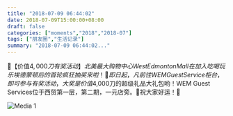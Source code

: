 ```yaml
---
title: "2018-07-09 06:44:02"
date: 2018-07-09T15:00:00+08:00
draft: false
categories: ["moments","2018","2018-07"]
tags: ["朋友圈","生活记录"]
summary: "2018-07-09 06:44:02..."
---
```


🎉【价值$4,000刀有奖活动】北美最大购物中心 West Edmonton Mall 在加入 吃喝玩乐埃德蒙顿 后的首轮 疯狂抽奖来啦！🍻即日起，凡前往 WEM Guest Service柜台，即可参与有奖活动，大奖是价值$4,000刀的超级礼品大礼包哟！WEM Guest Services位于西贸第一层，第二期，一元店旁。🎉祝大家好运！🎁

![Media 1](/Moments/photos/2018-07-09/201807090644020.jpg)


